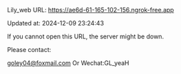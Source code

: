 Lily_web URL: https://ae6d-61-165-102-156.ngrok-free.app

Updated at: 2024-12-09 23:24:43

If you cannot open this URL, the server might be down.

Please contact: 

goley04@foxmail.com Or Wechat:GL_yeaH